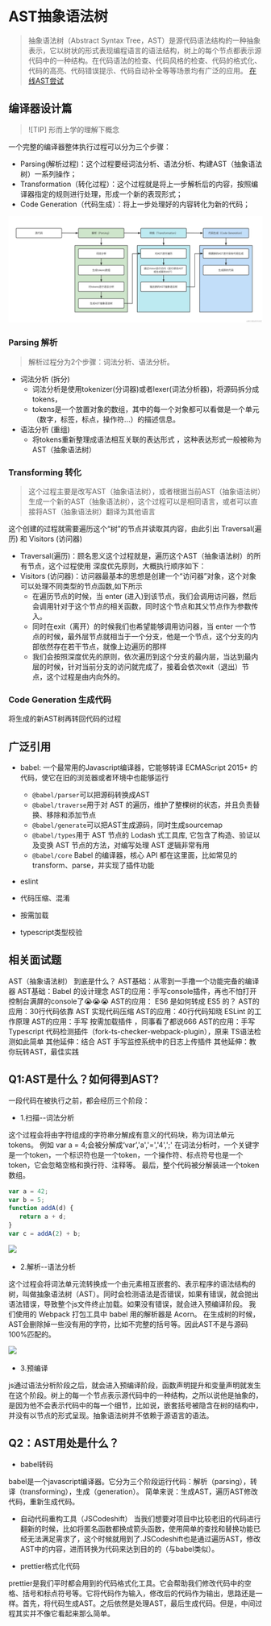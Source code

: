 # AST抽象语法树
> 抽象语法树（Abstract Syntax Tree，AST）是源代码语法结构的一种抽象表示，它以树状的形式表现编程语言的语法结构，树上的每个节点都表示源代码中的一种结构。在代码语法的检查、代码风格的检查、代码的格式化、代码的高亮、代码错误提示、代码自动补全等等场景均有广泛的应用。
[在线AST尝试](https://astexplorer.net/)


## 编译器设计篇

> ![TIP]
> 形而上学的理解下概念

一个完整的编译器整体执行过程可以分为三个步骤：
- Parsing(解析过程)：这个过程要经词法分析、语法分析、构建AST（抽象语法树）一系列操作；
- Transformation（转化过程）：这个过程就是将上一步解析后的内容，按照编译器指定的规则进行处理，形成一个新的表现形式；
- Code Generation（代码生成）：将上一步处理好的内容转化为新的代码；

![AST流程](./asset/pipeline.png)

### Parsing 解析
> 解析过程分为2个步骤：词法分析、语法分析。

- 词法分析 (拆分)
  - 词法分析是使用tokenizer(分词器)或者lexer(词法分析器)，将源码拆分成tokens， 
  - tokens是一个放置对象的数组，其中的每一个对象都可以看做是一个单元（数字，标签，标点，操作符...）的描述信息。
- 语法分析 (重组)
  - 将tokens重新整理成语法相互关联的表达形式 ，这种表达形式一般被称为AST（抽象语法树）

### Transforming 转化
> 这个过程主要是改写AST（抽象语法树），或者根据当前AST（抽象语法树）生成一个新的AST（抽象语法树），这个过程可以是相同语言，或者可以直接将AST（抽象语法树）翻译为其他语言

这个创建的过程就需要遍历这个“树”的节点并读取其内容，由此引出 Traversal(遍历) 和 Visitors (访问器)
- Traversal(遍历)：顾名思义这个过程就是，遍历这个AST（抽象语法树）的所有节点，这个过程使用 深度优先原则，大概执行顺序如下：
- Visitors (访问器)：访问器最基本的思想是创建一个“访问器”对象，这个对象可以处理不同类型的节点函数,如下所示
    - 在遍历节点的时候，当 enter (进入)到该节点，我们会调用访问器，然后会调用针对于这个节点的相关函数，同时这个节点和其父节点作为参数传入。
    - 同时在exit（离开）的时候我们也希望能够调用访问器，当 enter 一个节点的时候，最外层节点就相当于一个分支，他是一个节点，这个分支的内部依然存在若干节点，就像上边遍历的那样
    - 我们会按照深度优先的原则，依次遍历到这个分支的最内层，当达到最内层的时候，针对当前分支的访问就完成了，接着会依次exit（退出）节点，这个过程是由内向外的。

### Code Generation 生成代码

将生成的新AST树再转回代码的过程

## 广泛引用

- babel: 一个最常用的Javascript编译器，它能够转译 ECMAScript 2015+ 的代码，使它在旧的浏览器或者环境中也能够运行
  - `@babel/parser`可以把源码转换成AST
  - `@babel/traverse`用于对 AST 的遍历，维护了整棵树的状态，并且负责替换、移除和添加节点
  - `@babel/generate`可以把AST生成源码，同时生成sourcemap
  - `@babel/types`用于 AST 节点的 Lodash 式工具库, 它包含了构造、验证以及变换 AST 节点的方法，对编写处理 AST 逻辑非常有用
  - `@babel/core` Babel 的编译器，核心 API 都在这里面，比如常见的 transform、parse，并实现了插件功能

- eslint
- 代码压缩、混淆
- 按需加载
- typescript类型校验

## 相关面试题

AST（抽象语法树） 到底是什么？
AST基础：从零到一手撸一个功能完备的编译器
AST基础：Babel 的设计理念
AST的应用：手写console插件，再也不怕打开控制台满屏的console了😭😭😭
AST的应用： ES6 是如何转成 ES5 的？
AST的应用：30行代码依靠 AST 实现代码压缩
AST的应用：40行代码知晓 ESLint 的工作原理
AST的应用：手写 按需加载插件 ，同事看了都说666
AST的应用：手写 Typescript 代码检测插件（fork-ts-checker-webpack-plugin），原来 TS语法检测如此简单
其他延伸：结合 AST 手写监控系统中的日志上传插件
其他延伸：教你玩转AST，最佳实践

## Q1:AST是什么？如何得到AST?

一段代码在被执行之前，都会经历三个阶段：
- 1.扫描--词法分析

这个过程会将由字符组成的字符串分解成有意义的代码块，称为词法单元tokens。
例如 var a = 4;会被分解成‘var’,'a','=','4',';'
在词法分析时，一个关键字是一个token，一个标识符也是一个token，一个操作符、标点符号也是一个token，它会忽略空格和换行符、注释等。
最后，整个代码被分解装进一个token数组。
```js
var a = 42;
var b = 5;
function addA(d) {
   return a + d;
}
var c = addA(2) + b;
```
![](https://p3-juejin.byteimg.com/tos-cn-i-k3u1fbpfcp/994155ae061046529277a7205639fb03~tplv-k3u1fbpfcp-zoom-in-crop-mark:3024:0:0:0.awebp)

- 2.解析--语法分析

这个过程会将词法单元流转换成一个由元素相互嵌套的、表示程序的语法结构的树，叫做抽象语法树（AST）。同时会检测语法是否错误，如果有错误，就会抛出语法错误，导致整个js文件终止加载。如果没有错误，就会进入预编译阶段。
我们使用的 Webpack 打包工具中 babel 用的解析器是 Acorn。
在生成树的时候，AST会删除掉一些没有用的字符，比如不完整的括号等。因此AST不是与源码100%匹配的。

![](https://p3-juejin.byteimg.com/tos-cn-i-k3u1fbpfcp/289eed239ea9422f96b16b0b42cdce7d~tplv-k3u1fbpfcp-zoom-in-crop-mark:3024:0:0:0.awebp)

- 3.预编译

js通过语法分析阶段之后，就会进入预编译阶段，函数声明提升和变量声明就发生在这个阶段。树上的每一个节点表示源代码中的一种结构，之所以说他是抽象的，是因为他不会表示代码中的每一个细节，比如说，嵌套括号被隐含在树的结构中，并没有以节点的形式呈现。抽象语法树并不依赖于源语言的语法。

## Q2：AST用处是什么？

- babel转码

babel是一个javascript编译器。它分为三个阶段运行代码：解析（parsing），转译（transforming），生成（generation）。 简单来说：生成AST，遍历AST修改代码，重新生成代码。

- 自动代码重构工具（JSCodeshift）
当我们想要对项目中比较老旧的代码进行翻新的时候，比如将匿名函数都换成箭头函数，使用简单的查找和替换功能已经无法满足需求了，这个时候就用到了.JSCodeshift也是通过遍历AST，修改AST中的内容，进而转换为代码来达到目的的（与babel类似）。

- prettier格式化代码

prettier是我们平时都会用到的代码格式化工具。它会帮助我们修改代码中的空格、括号和标点符号等。它将代码作为输入，修改后的代码作为输出，思路还是一样。首先，将代码生成AST。之后依然是处理AST，最后生成代码。但是，中间过程其实并不像它看起来那么简单。